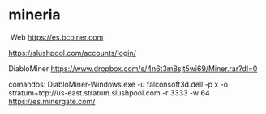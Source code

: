 # mineria

​
Web
https://es.bcoiner.com


https://slushpool.com/accounts/login/

DiabloMiner
https://www.dropbox.com/s/4n6t3m8sjt5wi69/Miner.rar?dl=0

comandos:
DiabloMiner-Windows.exe -u falconsoft3d.dell -p x -o stratum+tcp://us-east.stratum.slushpool.com -r 3333 -w 64
https://es.minergate.com/
